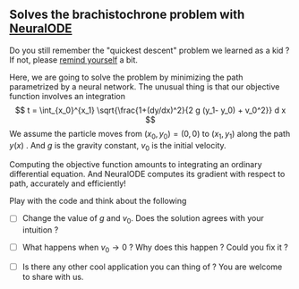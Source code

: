 ## Solves the brachistochrone problem with [NeuralODE](https://github.com/rtqichen/torchdiffeq)

Do you still remember the "quickest descent" problem we learned as a kid ? If not, please [remind yourself](http://mathworld.wolfram.com/BrachistochroneProblem.html) a bit. 

Here, we are going to solve the problem by minimizing the path parametrized by a neural network. The unusual thing is that our objective function involves an integration 
$$
t = \int_{x_0}^{x_1}  \sqrt{\frac{1+(dy/dx)^2}{2 g (y_1- y_0) + v_0^2}} d x
$$
We assume the particle moves from $(x_0, y_0)=(0, 0)$ to $(x_1, y_1)$ along the path $y(x)$ . And $g$ is the gravity constant, $v_0$ is the initial velocity. 

Computing the objective function amounts to integrating an ordinary differential equation. And NeuralODE computes its gradient with respect to path, accurately and efficiently! 

Play with the code and think about the following

- [ ] Change the value of $g$ and $v_0$. Does the solution agrees with your intuition ? 
- [ ] What happens when $v_0\rightarrow 0$ ?  Why does this happen ? Could you fix it ? 
- [ ] Is there any other cool application you can thing of ? You are welcome to share with us.  


